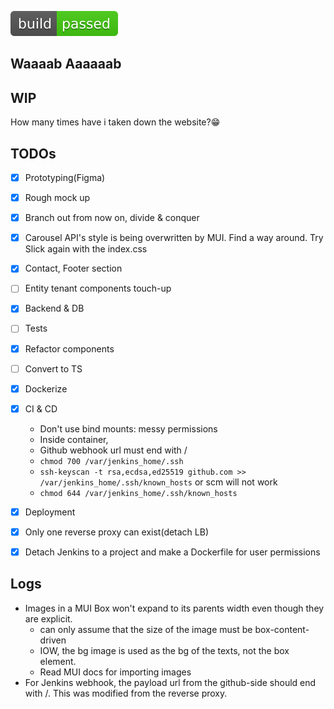 ![Build Status](./web/badges/build-status.svg)

## Waaaab Aaaaaab

## WIP
How many times have i taken down the website?😁

## TODOs
- [x] Prototyping(Figma)
- [x] Rough mock up
- [x] Branch out from now on, divide & conquer
- [x] Carousel API's style is being overwritten by MUI. Find a way around. Try Slick again with the index.css
- [x] Contact, Footer section
- [ ] Entity tenant components touch-up
- [x] Backend & DB
- [ ] Tests
- [x] Refactor components
- [ ] Convert to TS
- [x] Dockerize
- [x] CI & CD
    - Don't use bind mounts: messy permissions
    - Inside container,
    - Github webhook url must end with / 
    - `chmod 700 /var/jenkins_home/.ssh`
    - `ssh-keyscan -t rsa,ecdsa,ed25519 github.com >> /var/jenkins_home/.ssh/known_hosts` or scm will not work 
    - `chmod 644 /var/jenkins_home/.ssh/known_hosts`
- [x] Deployment
- [x] Only one reverse proxy can exist(detach LB)
- [x] Detach Jenkins to a project and make a Dockerfile for user permissions


## Logs
- Images in a MUI Box won't expand to its parents width even though they are explicit.
    - can only assume that the size of the image must be box-content-driven
    - IOW, the bg image is used as the bg of the texts, not the box element.
    - Read MUI docs for importing images
- For Jenkins webhook, the payload url from the github-side should end with /. This was modified from the reverse proxy.